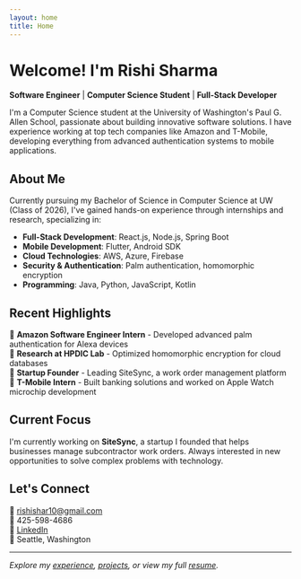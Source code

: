 ```yaml
---
layout: home
title: Home
---
```


# Welcome! I'm Rishi Sharma

**Software Engineer** | **Computer Science Student** | **Full-Stack Developer**

I'm a Computer Science student at the University of Washington's Paul G. Allen School, passionate about building innovative software solutions. I have experience working at top tech companies like Amazon and T-Mobile, developing everything from advanced authentication systems to mobile applications.

## About Me

Currently pursuing my Bachelor of Science in Computer Science at UW (Class of 2026), I've gained hands-on experience through internships and research, specializing in:

- **Full-Stack Development**: React.js, Node.js, Spring Boot
- **Mobile Development**: Flutter, Android SDK
- **Cloud Technologies**: AWS, Azure, Firebase
- **Security & Authentication**: Palm authentication, homomorphic encryption
- **Programming**: Java, Python, JavaScript, Kotlin

## Recent Highlights

🚀 **Amazon Software Engineer Intern** - Developed advanced palm authentication for Alexa devices  
🔬 **Research at HPDIC Lab** - Optimized homomorphic encryption for cloud databases  
📱 **Startup Founder** - Leading SiteSync, a work order management platform  
💼 **T-Mobile Intern** - Built banking solutions and worked on Apple Watch microchip development

## Current Focus

I'm currently working on **SiteSync**, a startup I founded that helps businesses manage subcontractor work orders. Always interested in new opportunities to solve complex problems with technology.

## Let's Connect

📧 [rishishar10@gmail.com](mailto:rishishar10@gmail.com)  
📱 425-598-4686  
💼 [LinkedIn](https://linkedin.com/in/1rishisharma)  
📍 Seattle, Washington

---

*Explore my [experience](/experience), [projects](/projects), or view my full [resume](/resume).*